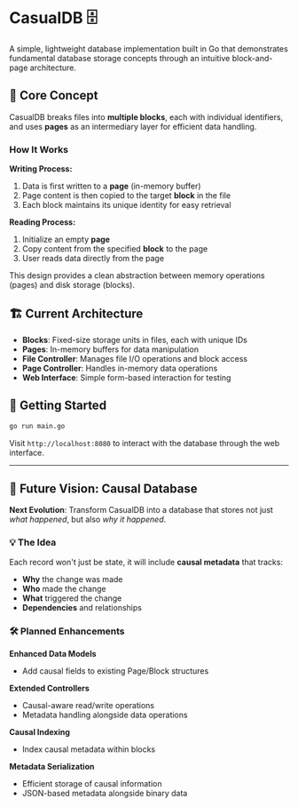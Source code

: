 # CasualDB 🗄️

A simple, lightweight database implementation built in Go that demonstrates fundamental database storage concepts through an intuitive block-and-page architecture.

## 🎯 Core Concept

CasualDB breaks files into **multiple blocks**, each with individual identifiers, and uses **pages** as an intermediary layer for efficient data handling.

### How It Works

**Writing Process:**
1. Data is first written to a **page** (in-memory buffer)
2. Page content is then copied to the target **block** in the file
3. Each block maintains its unique identity for easy retrieval

**Reading Process:**
1. Initialize an empty **page**
2. Copy content from the specified **block** to the page
3. User reads data directly from the page

This design provides a clean abstraction between memory operations (pages) and disk storage (blocks).

## 🏗️ Current Architecture

- **Blocks**: Fixed-size storage units in files, each with unique IDs
- **Pages**: In-memory buffers for data manipulation
- **File Controller**: Manages file I/O operations and block access
- **Page Controller**: Handles in-memory data operations
- **Web Interface**: Simple form-based interaction for testing

## 🚀 Getting Started

```bash
go run main.go
```

Visit `http://localhost:8080` to interact with the database through the web interface.

---

## 🧩 Future Vision: Causal Database

**Next Evolution**: Transform CasualDB into a database that stores not just *what happened*, but also *why it happened*.

### 💡 The Idea
Each record won't just be state, it will include **causal metadata** that tracks:
- **Why** the change was made
- **Who** made the change  
- **What** triggered the change
- **Dependencies** and relationships

### 🛠️ Planned Enhancements

**Enhanced Data Models**
- Add causal fields to existing Page/Block structures

**Extended Controllers** 
- Causal-aware read/write operations
- Metadata handling alongside data operations

**Causal Indexing**
- Index causal metadata within blocks

**Metadata Serialization**
- Efficient storage of causal information
- JSON-based metadata alongside binary data
